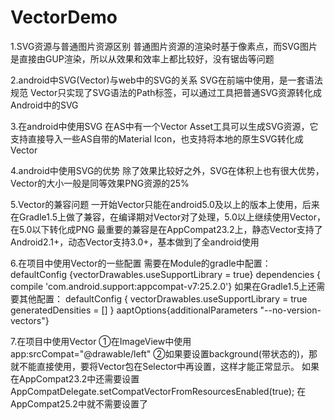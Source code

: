 # VectorDemo
1.SVG资源与普通图片资源区别
普通图片资源的渲染时基于像素点，而SVG图片是直接由GUP渲染，所以从效果和效率上都比较好，没有锯齿等问题

2.android中SVG(Vector)与web中的SVG的关系
SVG在前端中使用，是一套语法规范
Vector只实现了SVG语法的Path标签，可以通过工具把普通SVG资源转化成Android中的SVG

3.在android中使用SVG
在AS中有一个Vector Asset工具可以生成SVG资源，它支持直接导入一些AS自带的Material Icon，也支持将本地的原生SVG转化成Vector

4.android中使用SVG的优势
除了效果比较好之外，SVG在体积上也有很大优势，Vector的大小一般是同等效果PNG资源的25%

5.Vector的兼容问题
一开始Vector只能在android5.0及以上的版本上使用，后来在Gradle1.5上做了兼容，在编译期对Vector对了处理，5.0以上继续使用Vector，在5.0以下转化成PNG
最重要的兼容是在AppCompat23.2上，静态Vector支持了Android2.1+，动态Vector支持3.0+，基本做到了全android使用

6.在项目中使用Vector的一些配置
需要在Module的gradle中配置：
defaultConfig {vectorDrawables.useSupportLibrary = true}
dependencies { compile 'com.android.support:appcompat-v7:25.2.0'}
如果在Gradle1.5上还需要其他配置：
defaultConfig {
vectorDrawables.useSupportLibrary = true
generatedDensities = []
}
aaptOptions{additionalParameters "--no-version-vectors"}

7.在项目中使用Vector
①在ImageView中使用app:srcCompat="@drawable/left"
②如果要设置background(带状态的)，那就不能直接使用，要将Vector包在Selector中再设置，这样才能正常显示。
如果在AppCompat23.2中还需要设置 AppCompatDelegate.setCompatVectorFromResourcesEnabled(true);
在AppCompat25.2中就不需要设置了
